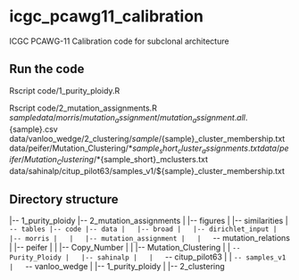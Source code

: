 # icgc_pcawg11_calibration
ICGC PCAWG-11 Calibration code for subclonal architecture

## Run the code
Rscript code/1_purity_ploidy.R

Rscript code/2_mutation_assignments.R ${sample} data/morris/mutation_assignment/mutation_assignment.all.${sample}.csv data/vanloo_wedge/2_clustering/${sample}/${sample}_cluster_membership.txt data/peifer/Mutation_Clustering/*${sample_short}_cluster_assignments.txt data/peifer/Mutation_Clustering/*${sample_short}_mclusters.txt data/sahinalp/citup_pilot63/samples_v1/${sample}_cluster_membership.txt


## Directory structure
|-- 1_purity_ploidy
|-- 2_mutation_assignments
|   |-- figures
|   |-- similarities
|   `-- tables
|-- code
|-- data
|   |-- broad
|   |-- dirichlet_input
|   |-- morris
|   |   |-- mutation_assignment
|   |   `-- mutation_relations
|   |-- peifer
|   |   |-- Copy_Number
|   |   |-- Mutation_Clustering
|   |   `-- Purity_Ploidy
|   |-- sahinalp
|   |   `-- citup_pilot63
|   |       `-- samples_v1
|   `-- vanloo_wedge
|       |-- 1_purity_ploidy
|       |-- 2_clustering
